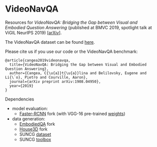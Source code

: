 # VideoNavQA
Resources for *VideoNavQA: Bridging the Gap between Visual and Embodied Question Answering* (published at BMVC 2019, spotlight talk at ViGIL NeurIPS 2019) [[arXiv](https://arxiv.org/abs/1908.04950)].

The VideoNavQA dataset can be found [here](https://drive.google.com/drive/folders/1DpEdjmVDMeJZ0ohS_TTp0HAjEbX0fU_m?usp=sharing).

Please cite us if you use our code or the VideoNavQA benchmark:

```
@article{cangea2019videonavqa,
  title={VideoNavQA: Bridging the Gap between Visual and Embodied Question Answering},
  author={Cangea, C{\u{a}}t{\u{a}}lina and Belilovsky, Eugene and Li{\`o}, Pietro and Courville, Aaron},
  journal={arXiv preprint arXiv:1908.04950},
  year={2019}
}
```

Dependencies
* model evaluation:
  * [Faster-RCNN](https://github.com/catalina17/faster-rcnn.pytorch) fork (with VGG-16 pre-trained [weights](https://www.dropbox.com/s/s3brpk0bdq60nyb/vgg16_caffe.pth?dl=0))
* data generation:
  * [EmbodiedQA](https://github.com/catalina17/EmbodiedQA) fork
  * [House3D](https://github.com/catalina17/House3D) fork
  * SUNCG [dataset](https://sscnet.cs.princeton.edu)
  * SUNCG [toolbox](https://github.com/jjhartmann/SUNCGtoolbox)
